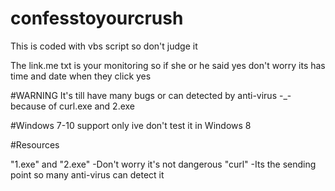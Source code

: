 # confesstoyourcrush 
This is coded with vbs script so don't judge it 

The link.me txt is your monitoring so if she or he said yes don't worry its has time and date when they click yes

#WARNING
It's till have many bugs or can detected by anti-virus -_- because of curl.exe and 2.exe 

#Windows 7-10 support only ive don't test it in Windows 8

#Resources

"1.exe" and "2.exe" -Don't worry it's not dangerous
"curl" -Its the sending point so many anti-virus can detect it
